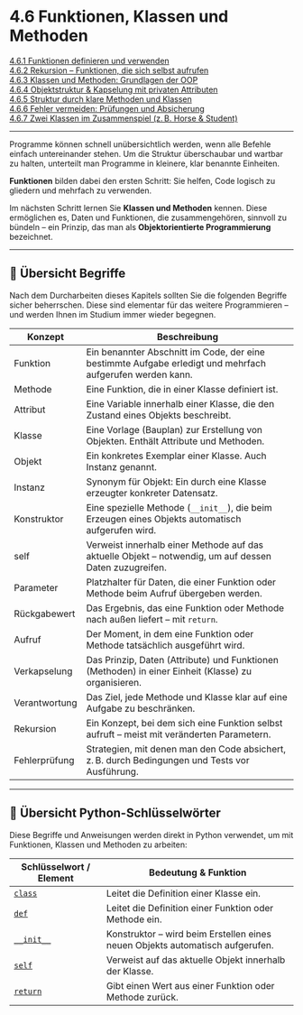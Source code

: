 # 4.6 Funktionen, Klassen und Methoden

[4.6.1 Funktionen definieren und verwenden](4.6.1Funktionen.md)<br>
[4.6.2 Rekursion – Funktionen, die sich selbst aufrufen](4.6.2Rekursion.md)<br>
[4.6.3 Klassen und Methoden: Grundlagen der OOP](4.6.3KlassenGrundlagen.md)<br>
[4.6.4 Objektstruktur & Kapselung mit privaten Attributen](4.6.4Objektstruktur.md)<br>
[4.6.5 Struktur durch klare Methoden und Klassen](4.6.5MethodenVerantwortung.md)<br>
[4.6.6 Fehler vermeiden: Prüfungen und Absicherung](4.6.6FehlerAbsicherung.md)<br>
[4.6.7 Zwei Klassen im Zusammenspiel (z. B. Horse & Student)](4.6.7ZweiKlassen.md)<br>

---

Programme können schnell unübersichtlich werden, wenn alle Befehle einfach untereinander stehen. Um die Struktur überschaubar und wartbar zu halten, unterteilt man Programme in kleinere, klar benannte Einheiten. 

**Funktionen** bilden dabei den ersten Schritt: Sie helfen, Code logisch zu gliedern und mehrfach zu verwenden.

Im nächsten Schritt lernen Sie **Klassen und Methoden** kennen. Diese ermöglichen es, Daten und Funktionen, die zusammengehören, sinnvoll zu bündeln – ein Prinzip, das man als **Objektorientierte Programmierung** bezeichnet.

---

## 📜 Übersicht Begriffe

Nach dem Durcharbeiten dieses Kapitels sollten Sie die folgenden Begriffe sicher beherrschen. Diese sind elementar für das weitere Programmieren – und werden Ihnen im Studium immer wieder begegnen.

| Konzept       | Beschreibung                                                                 |
|---------------|------------------------------------------------------------------------------|
| Funktion      | Ein benannter Abschnitt im Code, der eine bestimmte Aufgabe erledigt und mehrfach aufgerufen werden kann. |
| Methode       | Eine Funktion, die in einer Klasse definiert ist. |
| Attribut      | Eine Variable innerhalb einer Klasse, die den Zustand eines Objekts beschreibt. |
| Klasse        | Eine Vorlage (Bauplan) zur Erstellung von Objekten. Enthält Attribute und Methoden. |
| Objekt        | Ein konkretes Exemplar einer Klasse. Auch Instanz genannt. |
| Instanz       | Synonym für Objekt: Ein durch eine Klasse erzeugter konkreter Datensatz. |
| Konstruktor   | Eine spezielle Methode (`__init__`), die beim Erzeugen eines Objekts automatisch aufgerufen wird. |
| self          | Verweist innerhalb einer Methode auf das aktuelle Objekt – notwendig, um auf dessen Daten zuzugreifen. |
| Parameter     | Platzhalter für Daten, die einer Funktion oder Methode beim Aufruf übergeben werden. |
| Rückgabewert  | Das Ergebnis, das eine Funktion oder Methode nach außen liefert – mit `return`. |
| Aufruf        | Der Moment, in dem eine Funktion oder Methode tatsächlich ausgeführt wird. |
| Verkapselung  | Das Prinzip, Daten (Attribute) und Funktionen (Methoden) in einer Einheit (Klasse) zu organisieren. |
| Verantwortung | Das Ziel, jede Methode und Klasse klar auf eine Aufgabe zu beschränken. |
| Rekursion     | Ein Konzept, bei dem sich eine Funktion selbst aufruft – meist mit veränderten Parametern. |
| Fehlerprüfung | Strategien, mit denen man den Code absichert, z. B. durch Bedingungen und Tests vor Ausführung. |

---

## 🧾 Übersicht Python-Schlüsselwörter

Diese Begriffe und Anweisungen werden direkt in Python verwendet, um mit Funktionen, Klassen und Methoden zu arbeiten:

| Schlüsselwort / Element | Bedeutung & Funktion                                               |
|-------------------------|--------------------------------------------------------------------|
| [`class`](https://docs.python.org/3/reference/compound_stmts.html#class-definitions)         | Leitet die Definition einer Klasse ein.                          |
| [`def`](https://docs.python.org/3/reference/compound_stmts.html#function-definitions)        | Leitet die Definition einer Funktion oder Methode ein.           |
| [`__init__`](https://docs.python.org/3/reference/datamodel.html#object.__init__)             | Konstruktor – wird beim Erstellen eines neuen Objekts automatisch aufgerufen. |
| [`self`](https://docs.python.org/3/tutorial/classes.html#class-and-instance-variables)        | Verweist auf das aktuelle Objekt innerhalb der Klasse.           |
| [`return`](https://docs.python.org/3/reference/simple_stmts.html#the-return-statement)       | Gibt einen Wert aus einer Funktion oder Methode zurück.          |

